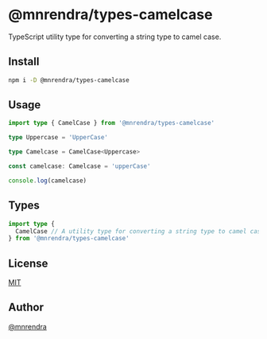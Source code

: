 # @mnrendra/types-camelcase
TypeScript utility type for converting a string type to camel case.

## Install
```bash
npm i -D @mnrendra/types-camelcase
```

## Usage
```typescript
import type { CamelCase } from '@mnrendra/types-camelcase'

type Uppercase = 'UpperCase'

type Camelcase = CamelCase<Uppercase>

const camelcase: Camelcase = 'upperCase'

console.log(camelcase)
```

## Types
```typescript
import type {
  CamelCase // A utility type for converting a string type to camel case.
} from '@mnrendra/types-camelcase'
```

## License
[MIT](https://github.com/mnrendra/types-camelcase/blob/HEAD/LICENSE)

## Author
[@mnrendra](https://github.com/mnrendra)